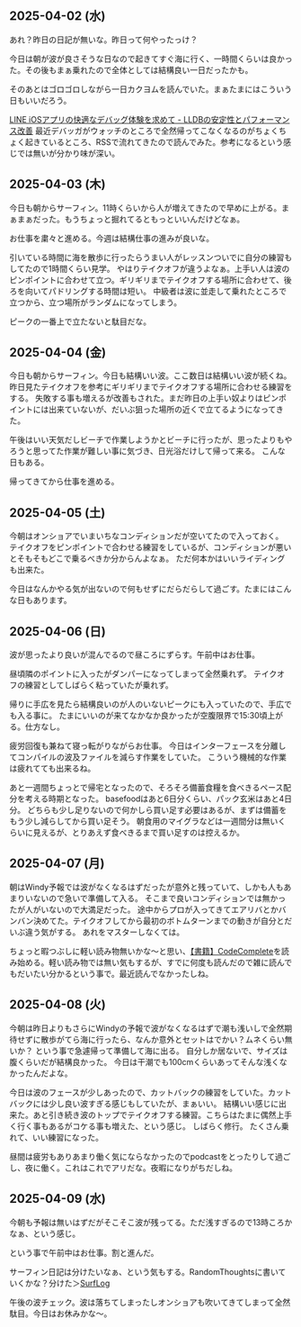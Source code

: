 ## 2025-04-02 (水)

あれ？昨日の日記が無いな。昨日って何やったっけ？

今日は朝が波が良さそうな日なので起きてすぐ海に行く、一時間くらいは良かった。その後もまぁ乗れたので全体としては結構良い一日だったかも。

そのあとはゴロゴロしながら一日カクヨムを読んでいた。まぁたまにはこういう日もいいだろう。

[LINE iOSアプリの快適なデバッグ体験を求めて - LLDBの安定性とパフォーマンス改善](https://techblog.lycorp.co.jp/ja/20250402b) 最近デバッガがウォッチのところで全然帰ってこなくなるのがちょくちょく起きているところ、RSSで流れてきたので読んでみた。参考になるという感じでは無いが分かり味が深い。

## 2025-04-03 (木)

今日も朝からサーフィン。11時くらいから人が増えてきたので早めに上がる。まぁまぁだった。もうちょっと掘れてるともっといいんだけどなぁ。

お仕事を粛々と進める。今週は結構仕事の進みが良いな。

引いている時間に海を散歩に行ったらうまい人がレッスンついでに自分の練習もしてたので1時間くらい見学。
やはりテイクオフが違うよなぁ。上手い人は波のピンポイントに合わせて立つ。ギリギリまでテイクオフする場所に合わせて、後ろを向いてパドリングする時間は短い。
中級者は波に並走して乗れたところで立つから、立つ場所がランダムになってしまう。

ピークの一番上で立たないと駄目だな。

## 2025-04-04 (金)

今日も朝からサーフィン。今日も結構いい波。ここ数日は結構いい波が続くね。
昨日見たテイクオフを参考にギリギリまでテイクオフする場所に合わせる練習をする。
失敗する事も増えるが改善もされた。まだ昨日の上手い奴よりはピンポイントには出来ていないが、だいぶ狙った場所の近くで立てるようになってきた。

午後はいい天気だしビーチで作業しようかとビーチに行ったが、思ったよりもやろうと思ってた作業が難しい事に気づき、日光浴だけして帰って来る。
こんな日もある。

帰ってきてから仕事を進める。

## 2025-04-05 (土)

今朝はオンショアでいまいちなコンディションだが空いてたので入っておく。
テイクオフをピンポイントで合わせる練習をしているが、コンディションが悪いとそもそもどこで乗るべきか分からんよなぁ。
ただ何本かはいいライディングも出来た。

今日はなんかやる気が出ないので何もせずにだらだらして過ごす。たまにはこんな日もあります。

## 2025-04-06 (日)

波が思ったより良いが混んでるので昼ころにずらす。午前中はお仕事。

昼頃隣のポイントに入ったがダンパーになってしまって全然乗れず。
テイクオフの練習としてしばらく粘っていたが乗れず。

帰りに手広を見たら結構良いのが人のいないピークにも入っていたので、手広でも入る事に。
たまにいいのが来てなかなか良かったが空腹限界で15:30頃上がる。仕方なし。

疲労回復も兼ねて寝っ転がりながらお仕事。
今日はインターフェースを分離してコンパイルの波及ファイルを減らす作業をしていた。
こういう機械的な作業は疲れてても出来るね。

あと一週間ちょっとで帰宅となったので、そろそろ備蓄食糧を食べきるペース配分を考える時期となった。
basefoodはあと6日分くらい、パック玄米はあと4日分。
どちらも少し足りないので何かしら買い足す必要はあるが、まずは備蓄をもう少し減らしてから買い足そう。
朝食用のマイグラなどは一週間分は無いくらいに見えるが、とりあえず食べきるまで買い足すのは控えるか。

## 2025-04-07 (月)

朝はWindy予報では波がなくなるはずだったが意外と残っていて、しかも人もあまりいないので急いで準備して入る。
そこまで良いコンディションでは無かったが人がいないので大満足だった。
途中からプロが入ってきてエアリバとかバンバン決めてた。テイクオフしてから最初のボトムターンまでの動きが自分とだいぶ違う気がする。
あれをマスターしなくては。

ちょっと暇つぶしに軽い読み物無いかな〜と思い、[【書籍】CodeComplete](%E3%80%90%E6%9B%B8%E7%B1%8D%E3%80%91CodeComplete)を読み始める。軽い読み物では無い気もするが、すでに何度も読んだので雑に読んでもだいたい分かるという事で。最近読んでなかったしね。

## 2025-04-08 (火)

今朝は昨日よりもさらにWindyの予報で波がなくなるはずで潮も浅いしで全然期待せずに散歩がてら海に行ったら、なんか意外とセットはでかい？ムネくらい無いか？
という事で急遽帰って準備して海に出る。
自分しか居ないで、サイズは腹くらいだが結構良かった。
今日は干潮でも100cmくらいあってそんな浅くなかったんだよな。

今日は波のフェースが少しあったので、カットバックの練習をしていた。カットバックには少し良い波すぎる感じもしていたが、まぁいい。
結構いい感じに出来た。あと引き続き波のトップでテイクオフする練習。こちらはたまに偶然上手く行く事もあるがコケる事も増えた、という感じ。
しばらく修行。
たくさん乗れて、いい練習になった。

昼間は疲労もありあまり働く気にならなかったのでpodcastをとったりして過ごし、夜に働く。これはこれでアリだな。夜暇になりがちだしね。

## 2025-04-09 (水)

今朝も予報は無いはずだがそこそこ波が残ってる。ただ浅すぎるので13時ころかなぁ、という感じ。

という事で午前中はお仕事。割と進んだ。

サーフィン日記は分けたいなぁ、という気もする。RandomThoughtsに書いていくかな？分けた＞[SurfLog](SurfLog)

午後の波チェック。波は落ちてしまったしオンショアも吹いてきてしまって全然駄目。今日はお休みかな〜。